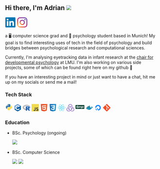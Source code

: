 ## Hi there, I'm Adrian  <img src="https://media.giphy.com/media/hvRJCLFzcasrR4ia7z/giphy.gif" width="25px">

<a href="https://www.linkedin.com/in/adriansteffan/" target="_blank"><img height=35 src="resources/svg/linkedin-original.svg"></a><!--<a href="https://www.twitter.com/adriansteffan/" target="_blank"><img height=35 src="resources/svg/twitter-original.svg"></a>-->
<a href="https://instagram.com/adriansteffan" target="_blank"><img height=35 src="resources/svg/instagram.svg"></a>




 a 🖥 computer science  grad and 🧠 psychology student based in Munich!
My goal is to find interesting uses of tech in the field of psychology and build bridges between psychological research and computational sciences.

Currently, I'm analysing eyetracking data in infant research at the [chair for developmental psychology](https://www.psy.lmu.de/epp/index.html) at LMU. I'm also working on various side projects, some of which can be found right here on my github 🙂

If you have an interesting project in mind or just want to have a chat, hit me up on my socials or send me a mail! 



### Tech Stack
<a href=https://www.python.org/><img height="25" src="resources/svg/python-original.svg"></img></a>
<a href=https://en.wikipedia.org/wiki/C_(programming_language)><img height="25" src="resources/svg/c-original.svg"></img></a>
<a href=https://www.r-project.org/><img height="25" src="resources/svg/r-original.svg"></img></a>
<a href=https://www.javascript.com/><img height="25" src="resources/svg/javascript-original.svg"></img></a>
<a href=https://www.w3.org/standards/webdesign/htmlcss><img height="25" src="resources/svg/html5-original.svg"></img></a>
<a href=https://www.w3.org/standards/webdesign/htmlcss><img height="25" src="resources/svg/css3-original.svg"></img></a>
<a href=https://reactjs.org/><img height="25" src="resources/svg/react-original.svg"></img></a>
<a href=https://redux.js.org/><img height="25" src="resources/svg/redux-original.svg"></img></a>
<a href=https://www.djangoproject.com/><img height="30" src="resources/svg/django-original.svg"></img></a>
<a href=https://www.docker.com/><img height="25" src="resources/svg/docker-original.svg"></img></a>
<a href=https://www.digitalocean.com><img height="25" src="resources/svg/digitalocean-original.svg"></img></a>
<a href=https://git-scm.com><img height="25" src="resources/svg/git-original.svg"></img></a>



### Education

* BSc. Psychology (ongoing)

    <a href="https://www.lmu.de/en/"><img height=30 src="https://upload.wikimedia.org/wikipedia/commons/thumb/0/06/LMU_Muenchen_Logo.svg/1280px-LMU_Muenchen_Logo.svg.png"/></a>

* BSc. Computer Science 

    <a href="https://www.tum.de/en/"><img height=45 src="https://upload.wikimedia.org/wikipedia/commons/thumb/c/c8/Logo_of_the_Technical_University_of_Munich.svg/1200px-Logo_of_the_Technical_University_of_Munich.svg.png"/></a>
     <a href="https://www.kaist.ac.kr/en/"><img height=45  src="https://www.freelogovectors.net/wp-content/uploads/2021/04/kaist-logo-freelogovectors.net_-768x768.png"/></a>
